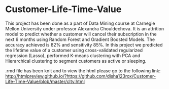 # Customer-Life-Time-Value
This project has been done as a part of Data Mining course at Carnegie Mellon University under professor Alexandra Chouldechova. 
It is an attrition model to predict whether a customer will cancel their subscription in the next 6 months using Random Forest and Gradient Boosted Models. The accuracy achieved is 82% and sensitivity 85%. In this project we predicted the lifetime value of a customer using cross-validated regularized regression (Lasso), performed K-means clustering with PCA and Hierarchical clustering to segment customers as active or sleeping.

.rmd file has been knit and to view the html please go to the following link:
http://htmlpreview.github.io/?https://github.com/disha123rox/Customer-Life-Time-Value/blob/master/cltv.html
